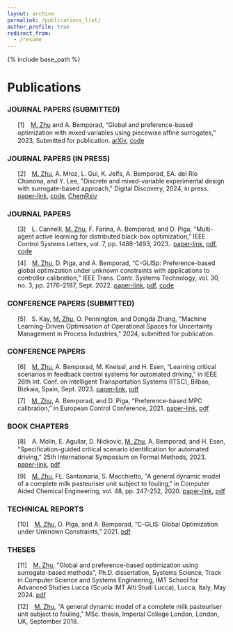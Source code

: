 ```yaml
---
layout: archive
permalink: /publications_list/
author_profile: true
redirect_from:
  - /resume
---
```

{% include base_path %}


Publications
======

<style>
  ol.references {
    counter-reset: list-counter; /* Initialize a custom counter */
    padding-left: 0;
}
  ol.references li {
      counter-increment: list-counter; /* Increment the counter for each item */
      list-style: none; /* Remove default list styling */
      margin-bottom: 10px;
      /*padding-left: 10px;*/
      text-indent: -10px;
  }
  ol.references li::before {
      content: "[" counter(list-counter) "] "; /* Automatically add brackets around the counter */
      /*font-weight: bold;*/
      padding-left: 10px;
      padding-right: 10px;
  }
</style>

<ol class="references">

### JOURNAL PAPERS (SUBMITTED) 
1. <ins>M. Zhu</ins> and A. Bemporad, “Global and preference-based optimization with mixed variables using piecewise aﬃne surrogates,” 2023, Submitted for publication. [arXiv](https://arxiv.org/abs/2302.04686), [code](https://github.com/mjzhu-p/PWAS)



### JOURNAL PAPERS (IN PRESS)

1. <ins>M. Zhu</ins>, A.  Mroz, L. Gui, K. Jelfs, A. Bemporad, EA. del Río Chanona, and Y. Lee, "Discrete and mixed-variable experimental design with surrogate-based approach," Digital Discovery, 2024, in press. [paper-link](https://doi.org/10.1039/D4DD00113C), [code](https://github.com/MolChemML/ExpDesign), [ChemRxiv](https://chemrxiv.org/engage/chemrxiv/article-details/6626a713418a5379b0674df2)


### JOURNAL PAPERS
1. L. Cannelli, <ins>M. Zhu</ins>, F. Farina, A. Bemporad, and D. Piga, “Multi-agent active learning for distributed black-box optimization,” IEEE Control Systems Letters, vol. 7, pp. 1488–1493, 2023.. [paper-link](https://ieeexplore.ieee.org/document/10107979), [pdf](http://mjzhu-p.github.io/files/2023-dglis-lcss.pdf), [code](https://leon.idsia.ch/lib_download)
1. <ins>M. Zhu</ins>, D. Piga, and A. Bemporad, “C-GLISp: Preference-based global optimization under unknown constraints with applications to controller calibration,” IEEE Trans. Contr. Systems Technology, vol. 30, no. 3, pp. 2176–2187, Sept. 2022. [paper-link](https://doi.org/10.1109/TCST.2021.3136711), [pdf](http://mjzhu-p.github.io/files/2022-tcst-cglisp.pdf), [code](https://github.com/bemporad/GLIS)


### CONFERENCE PAPERS (SUBMITTED)
1. S. Kay, <ins>M. Zhu</ins>, O. Pennington, and Dongda Zhang, "Machine Learning-Driven Optimisation of Operational Spaces for Uncertainty Management in Process Industries," 2024, submitted for publication.

### CONFERENCE PAPERS
1. <ins>M. Zhu</ins>, A. Bemporad, M. Kneissl, and H. Esen, “Learning critical scenarios in feedback control systems for automated driving,” in IEEE 26th Int. Conf. on Intelligent Transportation Systems (ITSC), Bilbao, Bizkaia, Spain, Sept. 2023. [paper-link](https://ieeexplore.ieee.org/document/10421978), [pdf](https://arxiv.org/pdf/2209.12586)
1. <ins>M. Zhu</ins>, A. Bemporad, and D. Piga, “Preference-based MPC calibration,” in European Control Conference, 2021. [paper-link](https://doi.org/10.23919/ECC54610.2021.9654900), [pdf](http://mjzhu-p.github.io/files/2021-ecc.pdf)

### BOOK CHAPTERS
1. A. Molin, E. Aguilar, D. Nickovic, <ins>M. Zhu</ins>, A. Bemporad, and H. Esen, “Speciﬁcation-guided critical scenario identiﬁcation for automated driving,” 25th International Symposium on Formal Methods, 2023. [paper-link](https://doi.org/10.1007/978-3-031-27481-7_35), [pdf](https://arxiv.org/pdf/2303.05139.pdf)
1. <ins>M. Zhu</ins>, FL. Santamaria, S. Macchietto, "A general dynamic model of a complete milk pasteuriser unit subject to fouling," in Computer Aided Chemical Engineering, vol. 48, pp. 247-252, 2020. [paper-link](https://doi.org/10.1016/B978-0-12-823377-1.50042-2), [pdf](http://mjzhu-p.github.io/files/2020-escape30.pdf)

### TECHNICAL REPORTS
1. <ins>M. Zhu</ins>, D. Piga, and A. Bemporad, “C-GLIS:  Global Optimization under Unknown Constraints,” 2021. [pdf](https://mjzhu-p.github.io/files/2021-cglis_post.pdf)


### THESES
1. <ins>M. Zhu</ins>, "Global and preference-based optimization using surrogate-based methods", Ph.D. dissertation, Systems Science, Track in Computer Science and Systems Engineering, 
IMT School for Advanced Studies Lucca (Scuola IMT Alti Studi Lucca), Lucca, Italy, May 2024. [pdf](https://e-theses.imtlucca.it/415/1/ZhuMengjia_Thesis_final%20version.pdf)
2. <ins>M. Zhu</ins>, "A general dynamic model of a complete milk pasteuriser unit subject to fouling," MSc. thesis, Imperial College London, London, UK, September 2018.








</ol>
